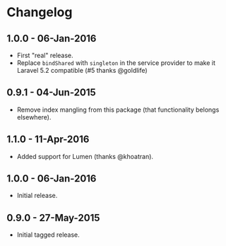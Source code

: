 # Changelog

## 1.0.0 - 06-Jan-2016

* First "real" release.
* Replace `bindShared` with `singleton` in the service provider to make it Laravel 5.2 compatible (#5 thanks @goldlife)


## 0.9.1 - 04-Jun-2015

* Remove index mangling from this package (that functionality belongs elsewhere).

## 1.1.0 - 11-Apr-2016

* Added support for Lumen (thanks @khoatran).


## 1.0.0 - 06-Jan-2016

* Initial release.


## 0.9.0 - 27-May-2015

* Initial tagged release.
